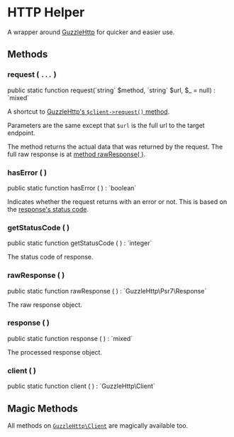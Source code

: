 # HTTP Helper

A wrapper around [GuzzleHttp](http://docs.guzzlephp.org) for quicker and easier use.

## Methods

### request ( `...` )

<p class="tip no-bg">
    public static function request(`string` $method, `string` $url, $_ = null) : `mixed`
</p>

A shortcut to [GuzzleHttp's `$client->request()` method](http://docs.guzzlephp.org/en/stable/quickstart.html#making-a-request).

Parameters are the same except that `$url` is the full url to the target endpoint.

The method returns the actual data that was returned by the request. The full raw
response is at [method rawResponse( )](#rawresponse-).

### hasError ( )

<p class="tip no-bg">
    public static function hasError ( ) : `boolean`
</p>

Indicates whether the request returns with an error or not. This is based on the
[response's status code](#getstatuscode-).

### getStatusCode ( )

<p class="tip no-bg">
    public static function getStatusCode ( ) : `integer`
</p>

The status code of response.

### rawResponse ( )

<p class="tip no-bg">
    public static function rawResponse ( ) : `GuzzleHttp\Psr7\Response`
</p>

The raw response object.

### response ( )

<p class="tip no-bg">
    public static function response ( ) : `mixed`
</p>

The processed response object.

### client ( )

<p class="tip no-bg">
    public static function client ( ) : `GuzzleHttp\Client`
</p>

## Magic Methods

All methods on [`GuzzleHttp\Client`](http://docs.guzzlephp.org/en/stable/quickstart.html#sending-requests)
are magically available too.
